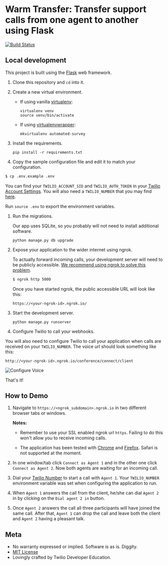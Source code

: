 # Warm Transfer: Transfer support calls from one agent to another using Flask
[![Build Status](https://travis-ci.org/TwilioDevEd/warm-transfer-flask.svg?branch=master)](https://travis-ci.org/TwilioDevEd/warm-transfer-flask)

## Local development

This project is built using the [Flask](http://flask.pocoo.org/) web framework.

1. Clone this repository and `cd` into it.

1. Create a new virtual environment.
    - If using vanilla [virtualenv](https://virtualenv.pypa.io/en/latest/):

        ```
        virtualenv venv
        source venv/bin/activate
        ```

    - If using [virtualenvwrapper](https://virtualenvwrapper.readthedocs.org/en/latest/):

        ```
        mkvirtualenv automated-survey
        ```

1. Install the requirements.

    ```
    pip install -r requirements.txt
    ```


1. Copy the sample configuration file and edit it to match your configuration.

  ```bash
  $ cp .env.example .env
  ```

 You can find your `TWILIO_ACCOUNT_SID` and `TWILIO_AUTH_TOKEN` in your
 [Twilio Account Settings](https://www.twilio.com/user/account/settings).
 You will also need a `TWILIO_NUMBER` that you may find [here](https://www.twilio.com/user/account/phone-numbers/incoming).

 Run `source .env` to export the environment variables.

1. Run the migrations.

    Our app uses SQLite, so you probably will not need to install additional software.

    ```
    python manage.py db upgrade
    ```

1. Expose your application to the wider internet using ngrok.

    To actually forward incoming calls, your development server will need to be publicly accessible.
    [We recommend using ngrok to solve this problem](https://www.twilio.com/blog/2015/09/6-awesome-reasons-to-use-ngrok-when-testing-webhooks.html).


   ```bash
   $ ngrok http 5000
   ```

    Once you have started ngrok, the public accessible URL will look like this:

    ```
    https://<your-ngrok-id>.ngrok.io/
    ```

1. Start the development server.

    ```
    python manage.py runserver
    ```

1. Configure Twilio to call your webhooks.

  You will also need to configure Twilio to call your application when calls are received on your `TWILIO_NUMBER`. The voice url should look something like this:

  ```
  http://<your-ngrok-id>.ngrok.io/conference/connect/client
  ```

  ![Configure Voice](http://howtodocs.s3.amazonaws.com/twilio-number-config-all-med.gif)


That's it!


## How to Demo

1. Navigate to `https://<ngrok_subdomain>.ngrok.io` in two different
   browser tabs or windows.

   **Notes:**
   * Remember to use your SSL enabled ngrok url `https`.
   Failing to do this won't allow you to receive incoming calls.

   * The application has been tested with [Chrome](https://www.google.com/chrome/)
   and [Firefox](https://firefox.com). Safari is not supported at the moment.

1. In one window/tab click `Connect as Agent 1` and in the other one click
   `Connect as Agent 2`. Now both agents are waiting for an incoming call.

1. Dial your [Twilio Number]() to start a call with `Agent 1`. Your `TWILIO_NUMBER`
   environment variable was set when configuring the application to run.

1. When `Agent 1` answers the call from the client, he/she can dial `Agent 2` in
   by clicking on the `Dial agent 2 in` button.

1. Once `Agent 2` answers the call all three participants will have joined the same
   call. After that, `Agent 1` can drop the call and leave both the client and `Agent 2`
   having a pleasant talk.

## Meta

* No warranty expressed or implied. Software is as is. Diggity.
* [MIT License](http://www.opensource.org/licenses/mit-license.html)
* Lovingly crafted by Twilio Developer Education.
